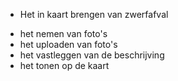 * Het in kaart brengen van zwerfafval

- het nemen van foto's
- het uploaden van foto's
- het vastleggen van de beschrijving
- het tonen op de kaart
